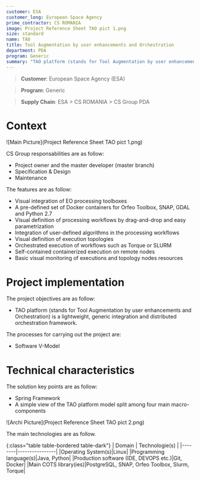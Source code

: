 ```yaml
---
customer: ESA
customer_long: European Space Agency
prime_contractor: CS ROMANIA
image: Project Reference Sheet TAO pict 1.png
size: standard
name: TAO
title: Tool Augmentation by user enhancements and Orchestration
department: PDA
program: Generic
summary: "TAO platform (stands for Tool Augmentation by user enhancements and Orchestration) is a lightweight, generic integration and distributed orchestration framework."
---
```


> __Customer__\: European Space Agency (ESA)

> __Program__\: Generic

> __Supply Chain__\: ESA > CS ROMANIA >  CS Group PDA


# Context


![Main Picture](Project Reference Sheet TAO pict 1.png)

CS Group responsabilities are as follow:
* Project owner and the master developer (master branch)
* Specification & Design
* Maintenance


The features are as follow:
* Visual integration of EO processing toolboxes
* A pre-defined set of Docker containers for Orfeo Toolbox, SNAP, GDAL and Python 2.7
* Visual definition of processing workflows by drag-and-drop and easy parametrization 
* Integration of user-defined algorithms in the processing workflows
* Visual definition of execution topologies
* Orchestrated execution of workflows such as Torque or SLURM
* Self-contained containerized execution on remote nodes
* Basic visual monitoring of executions and topology nodes resources

# Project implementation

The project objectives are as follow:
* TAO platform (stands for Tool Augmentation by user enhancements and Orchestration) is a lightweight, generic integration and distributed orchestration framework.

The processes for carrying out the project are:
* Software V-Model

# Technical characteristics

The solution key points are as follow:
* Spring Framework
* A simple view of the TAO platform model split among four main macro-components

![Archi Picture](Project Reference Sheet TAO pict 2.png)

The main technologies are as follow.

{:class="table table-bordered table-dark"}
| Domain | Technologie(s) |
|--------|----------------|
|Operating System(s)|Linux|
|Programming language(s)|Java, Python|
|Production software (IDE, DEVOPS etc.)|Git, Docker|
|Main COTS library(ies)|PostgreSQL, SNAP, Orfeo Toolbox, Slurm, Torque|
